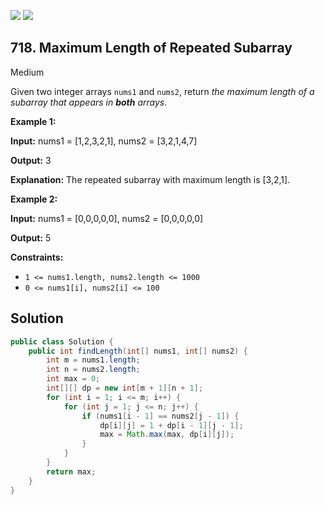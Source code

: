 [![](https://img.shields.io/github/stars/javadev/LeetCode-in-Java?label=Stars&style=flat-square)](https://github.com/javadev/LeetCode-in-Java)
[![](https://img.shields.io/github/forks/javadev/LeetCode-in-Java?label=Fork%20me%20on%20GitHub%20&style=flat-square)](https://github.com/javadev/LeetCode-in-Java/fork)

## 718\. Maximum Length of Repeated Subarray

Medium

Given two integer arrays `nums1` and `nums2`, return _the maximum length of a subarray that appears in **both** arrays_.

**Example 1:**

**Input:** nums1 = [1,2,3,2,1], nums2 = [3,2,1,4,7]

**Output:** 3

**Explanation:** The repeated subarray with maximum length is [3,2,1].

**Example 2:**

**Input:** nums1 = [0,0,0,0,0], nums2 = [0,0,0,0,0]

**Output:** 5

**Constraints:**

*   `1 <= nums1.length, nums2.length <= 1000`
*   `0 <= nums1[i], nums2[i] <= 100`

## Solution

```java
public class Solution {
    public int findLength(int[] nums1, int[] nums2) {
        int m = nums1.length;
        int n = nums2.length;
        int max = 0;
        int[][] dp = new int[m + 1][n + 1];
        for (int i = 1; i <= m; i++) {
            for (int j = 1; j <= n; j++) {
                if (nums1[i - 1] == nums2[j - 1]) {
                    dp[i][j] = 1 + dp[i - 1][j - 1];
                    max = Math.max(max, dp[i][j]);
                }
            }
        }
        return max;
    }
}
```
